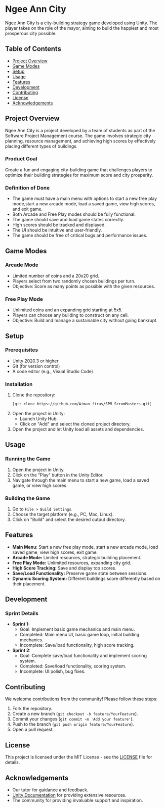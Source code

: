 # Ngee Ann City

Ngee Ann City is a city-building strategy game developed using Unity. The player takes on the role of the mayor, aiming to build the happiest and most prosperous city possible.

## Table of Contents
- [Project Overview](#project-overview)
- [Game Modes](#game-modes)
- [Setup](#setup)
- [Usage](#usage)
- [Features](#features)
- [Development](#development)
- [Contributing](#contributing)
- [License](#license)
- [Acknowledgements](#acknowledgements)

## Project Overview
Ngee Ann City is a project developed by a team of students as part of the Software Project Management course. The game involves strategic city planning, resource management, and achieving high scores by effectively placing different types of buildings.

### Product Goal
Create a fun and engaging city-building game that challenges players to optimize their building strategies for maximum score and city prosperity.

### Definition of Done
- The game must have a main menu with options to start a new free play mode,start a new arcade mode, load a saved game, view high scores, and exit game.
- Both Arcade and Free Play modes should be fully functional.
- The game should save and load game states correctly.
- High scores should be tracked and displayed.
- The UI should be intuitive and user-friendly.
- The game should be free of critical bugs and performance issues.

## Game Modes
### Arcade Mode
- Limited number of coins and a 20x20 grid.
- Players select from two randomly chosen buildings per turn.
- Objective: Score as many points as possible with the given resources.

### Free Play Mode
- Unlimited coins and an expanding grid starting at 5x5.
- Players can choose any building to construct on any cell.
- Objective: Build and manage a sustainable city without going bankrupt.

## Setup
### Prerequisites
- Unity 2020.3 or higher
- Git (for version control)
- A code editor (e.g., Visual Studio Code)

### Installation
1. Clone the repository:
    ```sh
    [git clone https://github.com/Aiman-firas/SPM_ScrumMasters.git]
    ```
2. Open the project in Unity:
    - Launch Unity Hub.
    - Click on "Add" and select the cloned project directory.
3. Open the project and let Unity load all assets and dependencies.

## Usage
### Running the Game
1. Open the project in Unity.
2. Click on the "Play" button in the Unity Editor.
3. Navigate through the main menu to start a new game, load a saved game, or view high scores.

### Building the Game
1. Go to `File > Build Settings`.
2. Choose the target platform (e.g., PC, Mac, Linux).
3. Click on "Build" and select the desired output directory.

## Features
- **Main Menu:** Start a new free play mode, start a new arcade mode, load saved game, view high scores, exit game.
- **Arcade Mode:** Limited resources, strategic building placement.
- **Free Play Mode:** Unlimited resources, expanding city grid.
- **High Score Tracking:** Save and display top scores.
- **Save/Load Functionality:** Preserve game state between sessions.
- **Dynamic Scoring System:** Different buildings score differently based on their placement.

## Development
### Sprint Details
- **Sprint 1:**
  - Goal: Implement basic game mechanics and main menu.
  - Completed: Main menu UI, basic game loop, initial building mechanics.
  - Incomplete: Save/load functionality, high score tracking.
- **Sprint 2:**
  - Goal: Complete save/load functionality and implement scoring system.
  - Completed: Save/load functionality, scoring system.
  - Incomplete: UI polish, bug fixes.

## Contributing
We welcome contributions from the community! Please follow these steps:
1. Fork the repository.
2. Create a new branch (`git checkout -b feature/YourFeature`).
3. Commit your changes (`git commit -m 'Add your feature'`).
4. Push to the branch (`git push origin feature/YourFeature`).
5. Open a pull request.

## License
This project is licensed under the MIT License - see the [LICENSE](LICENSE) file for details.

## Acknowledgements
- Our tutor for guidance and feedback.
- [Unity Documentation](https://docs.unity3d.com/Manual/index.html) for providing extensive resources.
- The community for providing invaluable support and inspiration.

